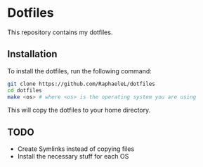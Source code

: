 # Dotfiles

This repository contains my dotfiles.

## Installation

To install the dotfiles, run the following command:

```bash
git clone https://github.com/RaphaeleL/dotfiles
cd dotfiles
make <os> # where <os> is the operating system you are using
```

This will copy the dotfiles to your home directory.

## TODO

- Create Symlinks instead of copying files
- Install the necessary stuff for each OS

